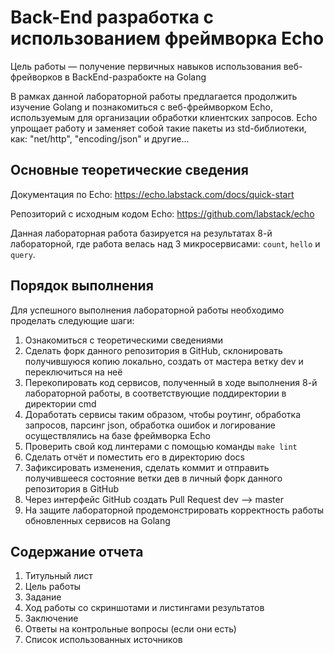 # Back-End разработка с использованием фреймворка Echo

Цель работы — получение первичных навыков использования веб-фрейворков в BackEnd-разрабокте на Golang

В рамках данной лабораторной работы предлагается продолжить изучение Golang и познакомиться с веб-фреймворком Echo, используемым для организации обработки клиентских запросов. Echo упрощает работу и заменяет собой такие пакеты из std-библиотеки, как: "net/http", "encoding/json" и другие...
 
## Основные теоретические сведения

Документация по Echo: https://echo.labstack.com/docs/quick-start

Репозиторий с исходным кодом Echo: https://github.com/labstack/echo

Данная лабораторная работа базируется на результатах 8-й лабораторной, где работа велась над 3 микросервисами: `count`, `hello` и `query`.
 
## Порядок выполнения

Для успешного выполнения лабораторной работы необходимо проделать следующие шаги:

1. Ознакомиться с теоретическими сведениями
2. Сделать форк данного репозитория в GitHub, склонировать получившуюся копию локально, создать от мастера ветку dev и переключиться на неё
3. Перекопировать код сервисов, полученный в ходе выполнения 8-й лабораторной работы, в соответствующие поддиректории в директории cmd
4. Доработать сервисы таким образом, чтобы роутинг, обработка запросов, парсинг json, обработка ошибок и логирование осуществлялись на базе фреймворка Echo
5. Проверить свой код линтерами с помощью команды `make lint`
6. Сделать отчёт и поместить его в директорию docs
7. Зафиксировать изменения, сделать коммит и отправить получившееся состояние ветки дев в личный форк данного репозитория в GitHub
8. Через интерфейс GitHub создать Pull Request dev --> master
9. На защите лабораторной продемонстрировать корректность работы обновленных сервисов на Golang

## Содержание отчета

1. Титульный лист
2. Цель работы
3. Задание
4. Ход работы со скриншотами и листингами результатов 
5. Заключение
6. Ответы на контрольные вопросы (если они есть)
7. Список использованных источников
